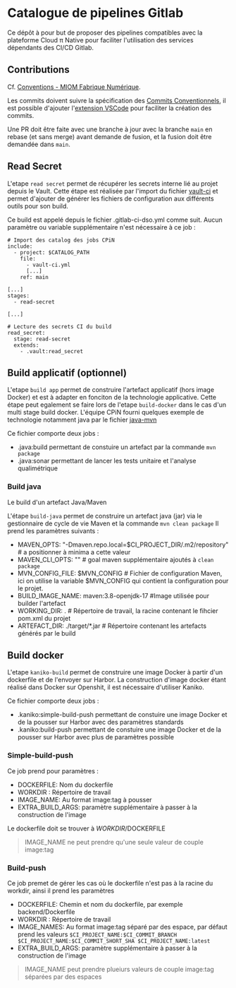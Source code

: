 # Catalogue de pipelines Gitlab

Ce dépôt à pour but de proposer des pipelines compatibles avec la plateforme Cloud π Native pour faciliter l'utilisation des services dépendants des CI/CD Gitlab.

## Contributions

Cf. [Conventions - MIOM Fabrique Numérique](https://docs.fabrique-numerique.fr/conventions/nommage.html).

Les commits doivent suivre la spécification des [Commits Conventionnels](https://www.conventionalcommits.org/en/v1.0.0/), il est possible d'ajouter l'[extension VSCode](https://github.com/vivaxy/vscode-conventional-commits) pour faciliter la création des commits.

Une PR doit être faite avec une branche à jour avec la branche `main` en rebase (et sans merge) avant demande de fusion, et la fusion doit être demandée dans `main`.

## Read Secret

L'etape ```read secret``` permet de récupérer les secrets interne lié au projet depuis le Vault. Cette étape est réalisée par l'import du fichier [vault-ci](./vault-ci.yml) et permet d'ajouter de générer les fichiers de configuration aux différents outils pour son build.

Ce build est appelé depuis le fichier .gitlab-ci-dso.yml comme suit. Aucun paramètre ou variable supplémentaire n'est nécessaire à ce job :
```
# Import des catalog des jobs CPiN
include:
  - project: $CATALOG_PATH
    file:
      - vault-ci.yml
      [...]
    ref: main

[...]
stages:
  - read-secret

[...]

# Lecture des secrets CI du build
read_secret:
  stage: read-secret
  extends:
    - .vault:read_secret
```

## Build applicatif (optionnel)

L'etape ```build app``` permet de construire l'artefact applicatif (hors image Docker) et est à adapter en fonciton de la technologie applicative. Cette étape peut egalement se faire lors de l'etape ```build-docker``` dans le cas d'un multi stage build docker.
L'équipe CPiN fourni quelques exemple de technologie notamment java par le fichier [java-mvn](./java-mvn.yml)

Ce fichier comporte deux jobs :
 - .java:build permettant de constuire un artefact par la commande ```mvn package```
 - .java:sonar permettant de lancer les tests unitaire et l'analyse qualimétrique

 ### Build java

Le build d'un artefact Java/Maven

L'étape ```build-java``` permet de construire un artefact java (jar) via le gestionnaire de cycle de vie Maven et la commande ```mvn clean package```
Il prend les paramètres suivants :
  - MAVEN_OPTS: "-Dmaven.repo.local=$CI_PROJECT_DIR/.m2/repository" # a positionner à minima a cette valeur
  - MAVEN_CLI_OPTS: "" # goal maven supplémentaire ajoutés à ```clean package```
  - MVN_CONFIG_FILE: $MVN_CONFIG # Fichier de configuration Maven, ici on utilise la variable $MVN_CONFIG qui contient la configuration pour le projet.
  - BUILD_IMAGE_NAME: maven:3.8-openjdk-17 #Image utilisée pour builder l'artefact
  - WORKING_DIR: . # Répertoire de travail, la racine contenant le fihcier pom.xml du projet
  - ARTEFACT_DIR: ./target/*.jar # Répertoire contenant les artefacts générés par le build

## Build docker

L'etape ```kaniko-build``` permet de construire une image Docker à partir d'un dockerfile et de l'envoyer sur Harbor. La construction d'image docker étant réalisé dans Docker sur Openshit, il est nécessaire d'utiliser Kaniko.

Ce fichier comporte deux jobs :
 - .kaniko:simple-build-push permettant de constuire une image Docker et de la pousser sur Harbor avec des paramètres standards
 - .kaniko:build-push permettant de constuire une image Docker et de la pousser sur Harbor avec plus de paramètres possible

### Simple-build-push

Ce job prend pour paramètres :
 - DOCKERFILE: Nom du dockerfile
 - WORKDIR : Répertoire de travail
 - IMAGE_NAME: Au format image:tag à pousser
 - EXTRA_BUILD_ARGS: paramètre supplémentaire à passer à la construction de l'image

Le dockerfile doit se trouver à $WORKDIR/$DOCKERFILE 

> IMAGE_NAME ne peut prendre qu'une seule valeur de couple image:tag

### Build-push

Ce job premet de gérer les cas où le dockerfile n'est pas à la racine du workdir, ainsi il prend les paramètres
 - DOCKERFILE: Chemin et nom du dockerfile, par exemple backend/Dockerfile
 - WORKDIR : Répertoire de travail
 - IMAGE_NAMES: Au format image:tag séparé par des espace, par défaut prend les valeurs ```$CI_PROJECT_NAME:$CI_COMMIT_BRANCH $CI_PROJECT_NAME:$CI_COMMIT_SHORT_SHA $CI_PROJECT_NAME:latest```
 - EXTRA_BUILD_ARGS: paramètre supplémentaire à passer à la construction de l'image

> IMAGE_NAME peut prendre plueiurs valeurs de couple image:tag séparées par des espaces

